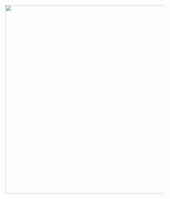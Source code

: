 <a class="imgpopup" href="/sites/default/files/system%20design.jpg"><img src="/sites/default/files/system%20design.jpg" width="940" height="594"></a>
